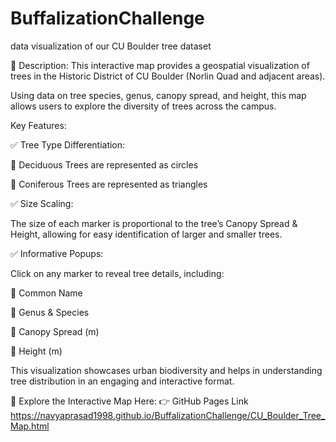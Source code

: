 # BuffalizationChallenge
data visualization of our CU Boulder tree dataset

📖 Description:
This interactive map provides a geospatial visualization of trees in the Historic District of CU Boulder (Norlin Quad and adjacent areas).

Using data on tree species, genus, canopy spread, and height, this map allows users to explore the diversity of trees across the campus.

Key Features:

✅ Tree Type Differentiation:

🌳 Deciduous Trees are represented as circles

🌲 Coniferous Trees are represented as triangles


✅ Size Scaling:

The size of each marker is proportional to the tree’s Canopy Spread & Height, allowing for easy identification of larger and smaller trees.


✅ Informative Popups:

Click on any marker to reveal tree details, including:

🌱 Common Name

🌿 Genus & Species

📏 Canopy Spread (m)

🌲 Height (m)


This visualization showcases urban biodiversity and helps in understanding tree distribution in an engaging and interactive format.



🔗 Explore the Interactive Map Here:
👉 GitHub Pages Link https://navyaprasad1998.github.io/BuffalizationChallenge/CU_Boulder_Tree_Map.html
